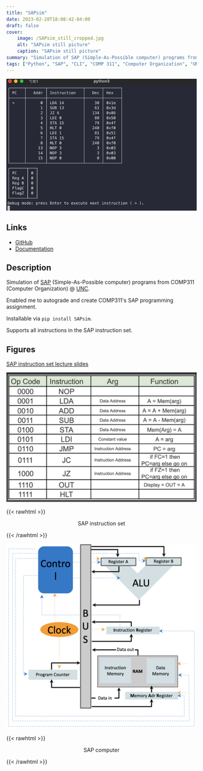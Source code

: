 ```yaml
---
title: "SAPsim"
date: 2023-02-28T18:08:42-04:00
draft: false
cover:
    image: /SAPsim_still_cropped.jpg
    alt: "SAPsim still picture"
    caption: "SAPsim still picture"
summary: "Simulation of SAP (Simple-As-Possible computer) programs from COMP311 @ UNC. Enabled me to autograde and create COMP311's SAP programming assignment."
tags: ["Python", "SAP", "CLI", "COMP 311", "Computer Organization", "UNC"]
---
```


![SAPsim demo](img/SAPsim_demo.gif#center)

## Links

* [GitHub](https://github.com/jesse-wei/SAPsim)
* [Documentation](https://sapsim.readthedocs.io)

## Description

Simulation of [SAP](#figures) (Simple-As-Possible computer) programs from COMP311 (Computer Organization) @ [UNC](https://unc.edu).

Enabled me to autograde and create COMP311's SAP programming assignment.

Installable via `pip install SAPsim`.

Supports all instructions in the SAP instruction set.

## Figures

[SAP instruction set lecture slides](https://drive.google.com/file/d/1KxM6ov_dZCmehTCQkk0SMgzqG42s7reW/view?usp=share_link)

![SAP instruction set](img/SAP_instruction_set.jpg)

{{< rawhtml >}}
<p align="center">SAP instruction set</p>
{{< /rawhtml >}}

![SAP computer](img/SAP.jpg)

{{< rawhtml >}}
<p align="center">SAP computer</p>
{{< /rawhtml >}}

